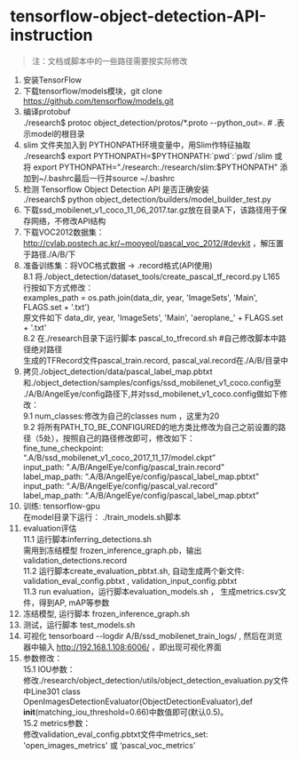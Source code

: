 # tensorflow-object-detection-API-instruction
> 注：文档或脚本中的一些路径需要按实际修改
1. 安装TensorFlow
2. 下载tensorflow/models模块，git clone https://github.com/tensorflow/models.git
3. 编译protobuf <br>
    ./research$ protoc object_detection/protos/*.proto --python_out=.  # .表示model的根目录
4. slim 文件夹加入到 PYTHONPATH环境变量中，用Slim作特征抽取 <br>
    ./research$ export PYTHONPATH=$PYTHONPATH:`pwd`:`pwd`/slim 或 将 export PYTHONPATH="./research:./research/slim:$PYTHONPATH" 添加到~/.bashrc最后一行并source ~/.bashrc
5. 检测 Tensorflow Object Detection API 是否正确安装 <br>
    ./research$ python object_detection/builders/model_builder_test.py
6. 下载ssd_mobilenet_v1_coco_11_06_2017.tar.gz放在目录A下，该路径用于保存网络，不修改API结构
7. 下载VOC2012数据集：http://cvlab.postech.ac.kr/~mooyeol/pascal_voc_2012/#devkit ，解压置于路径./A/B/下
8. 准备训练集：将VOC格式数据 -> .record格式(API使用)	 <br>
  8.1 将./object_detection/dataset_tools/create_pascal_tf_record.py L165 行按如下方式修改： <br>
        examples_path = os.path.join(data_dir, year, 'ImageSets', 'Main', FLAGS.set + '.txt') <br>
        原文件如下	         data_dir, year, 'ImageSets', 'Main', 'aeroplane_' + FLAGS.set + '.txt' <br>
  8.2 在./research目录下运行脚本 pascal_to_tfrecord.sh #自己修改脚本中路径绝对路径 <br>
        生成的TFRecord文件pascal_train.record, pascal_val.record在./A/B/目录中
9. 拷贝./object_detection/data/pascal_label_map.pbtxt和./object_detection/samples/configs/ssd_mobilenet_v1_coco.config至 ./A/B/AngelEye/config路径下,并对ssd_mobilenet_v1_coco.config做如下修改：  <br>
  9.1 num_classes:修改为自己的classes num ，这里为20  <br>
  9.2 将所有PATH_TO_BE_CONFIGURED的地方类比修改为自己之前设置的路径（5处），按照自己的路径修改即可，修改如下： <br>
        fine_tune_checkpoint: “.A/B/ssd_mobilenet_v1_coco_2017_11_17/model.ckpt”  <br>
        input_path: ".A/B/AngelEye/config/pascal_train.record" <br>
        label_map_path: “.A/B/AngelEye/config/pascal_label_map.pbtxt” <br>
        input_path: “.A/B/AngelEye/config/pascal_val.record” <br>
        label_map_path: “.A/B/AngelEye/config/pascal_label_map.pbtxt” <br>
10. 训练: tensorflow-gpu <br>
    在model目录下运行： ./train_models.sh脚本 
11. evaluation评估 <br>
  11.1 运行脚本inferring_detections.sh <br>
        需用到冻结模型 frozen_inference_graph.pb，输出validation_detections.record <br>
  11.2 运行脚本create_evaluation_pbtxt.sh, 自动生成两个新文件: validation_eval_config.pbtxt , validation_input_config.pbtxt <br>
  11.3 run evaluation，运行脚本evaluation_models.sh ， 生成metrics.csv文件，得到AP, mAP等参数
12. 冻结模型, 运行脚本 frozen_inference_graph.sh
13. 测试，运行脚本 test_models.sh
14. 可视化 tensorboard --logdir A/B/ssd_mobilenet_train_logs/ , 然后在浏览器中输入 http://192.168.1.108:6006/ ，即出现可视化界面
15. 参数修改： <br>
    15.1 IOU参数： <br>
        修改./research/object_detection/utils/object_detection_evaluation.py文件中Line301 class OpenImagesDetectionEvaluator(ObjectDetectionEvaluator),def __init__(matching_iou_threshold=0.66)中数值即可(默认0.5)。 <br>
    15.2 metrics参数： <br>
        修改validation_eval_config.pbtxt文件中metrics_set: 'open_images_metrics' 或 ‘pascal_voc_metrics’
